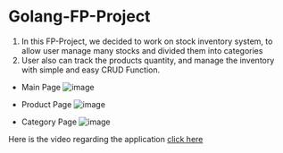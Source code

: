 # Golang-FP-Project

 1. In this FP-Project, we decided to work on stock inventory system, to allow user manage many stocks and divided them into categories
 2. User also can track the products quantity, and manage the inventory with simple and easy CRUD Function.

- Main Page
  ![image](https://github.com/user-attachments/assets/cabc06d5-73f3-4d78-929d-d2254665ab10)

- Product Page
  ![image](https://github.com/user-attachments/assets/84c5d532-7652-4472-ad0b-89c36b0f3d9e)

- Category Page
  ![image](https://github.com/user-attachments/assets/f4a49815-17af-489b-8d0a-9807fdf7408d)

Here is the video regarding the application
[click here](https://youtu.be/oesgKtl7ujE)

 

 
 
